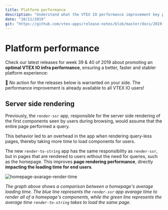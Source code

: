 ```yaml
---
title: Platform performance
description: "Understand what the VTEX IO performance improvement key points were for week 39 and 40 of 2019."
date: "10/11/2019"
git: "https://github.com/vtex-apps/release-notes/blob/master/docs/2019-week-38/fold-block.md"
---
```


# Platform performance

Check our latest releases for week 39 & 40 of 2019 about promoting an **optimal VTEX IO infra performance**, ensuring a better, faster and stabler platform experience:

:eyes: No action for the releases below is warranted on your side. The performance improvement is already available to all VTEX IO users!

## Server side rendering 

Previously, the `render-ssr` app, responsible for the server side rendering of the first components seen by users during browsing, would assume that the entire page performed a query.

This behavior led to an overhead in the app when rendering query-less pages, thereby taking more time to load components for users.

The new `render-to-string` app has the same responsibility as `render-ssr`, but in pages that are rendered to users without the need for queries, such as the homepage. This improves **page rendering performance**, directly **impacting the loading time for end users**.

![homepage-avarage-render-time](https://user-images.githubusercontent.com/52087100/66655279-27095400-ec12-11e9-8b94-9da50388b0a6.png)

_The graph above shows a comparison between a homepage's average loading time. The blue line represents the `render-ssr` app avarage time to render all of a homepage's components, while the green line represents the average time  `render-to-string` takes to load the same page._
